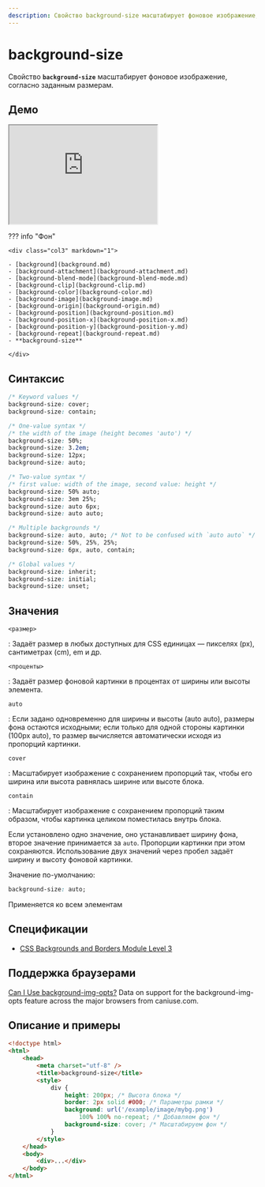 ```yaml
---
description: Свойство background-size масштабирует фоновое изображение, согласно заданным размерам
---
```


# background-size

Свойство **`background-size`** масштабирует фоновое изображение, согласно заданным размерам.

## Демо

<iframe class="interactive is-default-height" height="200" src="https://interactive-examples.mdn.mozilla.net/pages/css/background-size.html" title="MDN Web Docs Interactive Example" loading="lazy" data-readystate="complete"></iframe>

??? info "Фон"

    <div class="col3" markdown="1">

    - [background](background.md)
    - [background-attachment](background-attachment.md)
    - [background-blend-mode](background-blend-mode.md)
    - [background-clip](background-clip.md)
    - [background-color](background-color.md)
    - [background-image](background-image.md)
    - [background-origin](background-origin.md)
    - [background-position](background-position.md)
    - [background-position-x](background-position-x.md)
    - [background-position-y](background-position-y.md)
    - [background-repeat](background-repeat.md)
    - **background-size**

    </div>

## Синтаксис

```css
/* Keyword values */
background-size: cover;
background-size: contain;

/* One-value syntax */
/* the width of the image (height becomes 'auto') */
background-size: 50%;
background-size: 3.2em;
background-size: 12px;
background-size: auto;

/* Two-value syntax */
/* first value: width of the image, second value: height */
background-size: 50% auto;
background-size: 3em 25%;
background-size: auto 6px;
background-size: auto auto;

/* Multiple backgrounds */
background-size: auto, auto; /* Not to be confused with `auto auto` */
background-size: 50%, 25%, 25%;
background-size: 6px, auto, contain;

/* Global values */
background-size: inherit;
background-size: initial;
background-size: unset;
```

## Значения

`<размер>`

: Задаёт размер в любых доступных для CSS единицах — пикселях (px), сантиметрах (cm), em и др.

`<проценты>`

: Задаёт размер фоновой картинки в процентах от ширины или высоты элемента.

`auto`

: Если задано одновременно для ширины и высоты (auto auto), размеры фона остаются исходными; если только для одной стороны картинки (100px auto), то размер вычисляется автоматически исходя из пропорций картинки.

`cover`

: Масштабирует изображение с сохранением пропорций так, чтобы его ширина или высота равнялась ширине или высоте блока.

`contain`

: Масштабирует изображение с сохранением пропорций таким образом, чтобы картинка целиком поместилась внутрь блока.

Если установлено одно значение, оно устанавливает ширину фона, второе значение принимается за `auto`. Пропорции картинки при этом сохраняются. Использование двух значений через пробел задаёт ширину и высоту фоновой картинки.

Значение по-умолчанию:

```css
background-size: auto;
```

Применяется ко всем элементам

## Спецификации

-   [CSS Backgrounds and Borders Module Level 3](http://dev.w3.org/csswg/css3-background/#the-background-size)

## Поддержка браузерами

<p class="ciu_embed" data-feature="background-img-opts" data-periods="future_1,current,past_1,past_2">
  <a href="http://caniuse.com/#feat=background-img-opts">Can I Use background-img-opts?</a> Data on support for the background-img-opts feature across the major browsers from caniuse.com.
</p>

## Описание и примеры

```html
<!doctype html>
<html>
    <head>
        <meta charset="utf-8" />
        <title>background-size</title>
        <style>
            div {
                height: 200px; /* Высота блока */
                border: 2px solid #000; /* Параметры рамки */
                background: url('/example/image/mybg.png')
                    100% 100% no-repeat; /* Добавляем фон */
                background-size: cover; /* Масштабируем фон */
            }
        </style>
    </head>
    <body>
        <div>...</div>
    </body>
</html>
```
